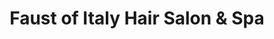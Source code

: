 ---
title: "Faust of Italy Hair Salon & Spa"
url: /morton-grove/faust-of-italy-hair-salon-and-spa/
shop: hairdresser
---